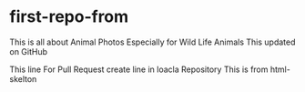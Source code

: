# first-repo-from
This is all about Animal Photos
Especially for Wild Life Animals
This updated on GitHub

This line For Pull Request
create line in loacla Repository
This is from html-skelton
